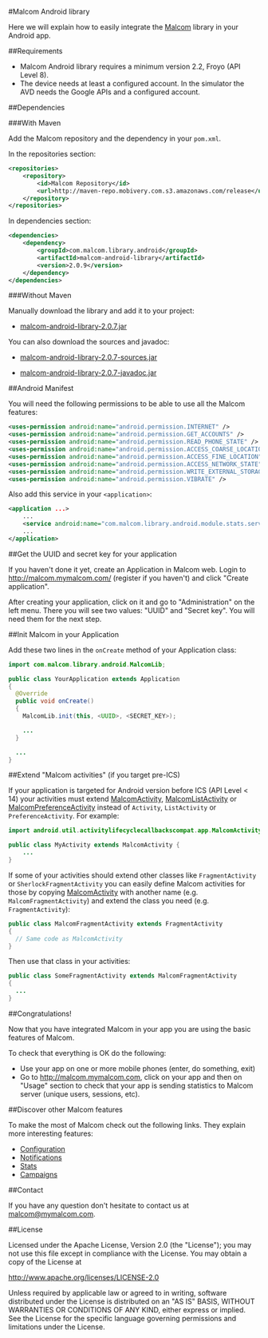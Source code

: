 #Malcom Android library

Here we will explain how to easily integrate the [Malcom](http://www.mymalcom.com) library in your Android app.


##Requirements

- Malcom Android library requires a minimum version 2.2, Froyo (API Level 8).
- The device needs at least a configured account. In the simulator the AVD needs the Google APIs and a configured account.


##Dependencies

###With Maven

Add the Malcom repository and the dependency in your `pom.xml`.

In the repositories section:

```xml
<repositories>
	<repository>
		<id>Malcom Repository</id>
		<url>http://maven-repo.mobivery.com.s3.amazonaws.com/release</url>
	</repository>
</repositories>
```

In dependencies section:

```xml
<dependencies>
 	<dependency>
		<groupId>com.malcom.library.android</groupId>
		<artifactId>malcom-android-library</artifactId>
		<version>2.0.9</version>
	</dependency>
</dependencies>
```

###Without Maven

Manually download the library and add it to your project:

- [malcom-android-library-2.0.7.jar](http://maven-repo.mobivery.com.s3.amazonaws.com/release/com/malcom/library/android/malcom-android-library/2.0.7/malcom-android-library-2.0.7.jar)

You can also download the sources and javadoc:

- [malcom-android-library-2.0.7-sources.jar](http://maven-repo.mobivery.com.s3.amazonaws.com/release/com/malcom/library/android/malcom-android-library/2.0.7/malcom-android-library-2.0.7-sources.jar)

- [malcom-android-library-2.0.7-javadoc.jar](http://maven-repo.mobivery.com.s3.amazonaws.com/release/com/malcom/library/android/malcom-android-library/2.0.7/malcom-android-library-2.0.7-javadoc.jar)


##Android Manifest

You will need the following permissions to be able to use all the Malcom features:

```xml
<uses-permission android:name="android.permission.INTERNET" />
<uses-permission android:name="android.permission.GET_ACCOUNTS" />
<uses-permission android:name="android.permission.READ_PHONE_STATE" />
<uses-permission android:name="android.permission.ACCESS_COARSE_LOCATION" />
<uses-permission android:name="android.permission.ACCESS_FINE_LOCATION" />
<uses-permission android:name="android.permission.ACCESS_NETWORK_STATE" />
<uses-permission android:name="android.permission.WRITE_EXTERNAL_STORAGE" />
<uses-permission android:name="android.permission.VIBRATE" />
```

Also add this service in your `<application>`:

```xml
<application ...>
    ...
    <service android:name="com.malcom.library.android.module.stats.services.PendingBeaconsDeliveryService"/>
    ...
</application>
```

##Get the UUID and secret key for your application

If you haven't done it yet, create an Application in Malcom web. Login to http://malcom.mymalcom.com/ (register if you haven't) and click "Create application".

After creating your application, click on it and go to "Administration" on the left menu. There you will see two values: "UUID" and "Secret key". You will need them for the next step.


##Init Malcom in your Application

Add these two lines in the `onCreate` method of your Application class:

```java
import com.malcom.library.android.MalcomLib;

public class YourApplication extends Application
{
  @Override
  public void onCreate()
  {
    MalcomLib.init(this, <UUID>, <SECRET_KEY>);

    ...
  }

  ...
}
```

##Extend "Malcom activities" (if you target pre-ICS)

If your application is targeted for Android version before ICS (API Level < 14) your activities must extend [MalcomActivity](src/main/java/android/util/activitylifecyclecallbackscompat/app/MalcomActivity.java), [MalcomListActivity](src/main/java/android/util/activitylifecyclecallbackscompat/app/MalcomListActivity.java) or [MalcomPreferenceActivity](src/main/java/android/util/activitylifecyclecallbackscompat/app/MalcomPreferenceActivity.java) instead of `Activity`, `ListActivity` or `PreferenceActivity`. For example:

```java
import android.util.activitylifecyclecallbackscompat.app.MalcomActivity;

public class MyActivity extends MalcomActivity {
    ...
}
```

If some of your activities should extend other classes like `FragmentActivity` or `SherlockFragmentActivity` you can easily define Malcom activities for those by copying [MalcomActivity](src/main/java/android/util/activitylifecyclecallbackscompat/app/MalcomActivity.java) with another name (e.g. `MalcomFragmentActivity`) and extend the class you need (e.g. `FragmentActivity`):

```java
public class MalcomFragmentActivity extends FragmentActivity
{
  // Same code as MalcomActivity
}
```

Then use that class in your activities:

```java
public class SomeFragmentActivity extends MalcomFragmentActivity
{
  ...
}
```

##Congratulations!

Now that you have integrated Malcom in your app you are using the basic features of Malcom.

To check that everything is OK do the following:

* Use your app on one or more mobile phones (enter, do something, exit)
* Go to http://malcom.mymalcom.com, click on your app and then on "Usage" section to check that your app is sending statistics to Malcom server (unique users, sessions, etc).

##Discover other Malcom features

To make the most of Malcom check out the following links. They explain more interesting features:

* [Configuration](doc/Configuration.md)
* [Notifications](doc/Notifications.md)
* [Stats](doc/Stats.md)
* [Campaigns](doc/Campaigns.md)

##Contact

If you have any question don't hesitate to contact us at [malcom@mymalcom.com](mailto:malcom@mymalcom.com).


##License

Licensed under the Apache License, Version 2.0 (the "License");
you may not use this file except in compliance with the License.
You may obtain a copy of the License at

http://www.apache.org/licenses/LICENSE-2.0

Unless required by applicable law or agreed to in writing, software
distributed under the License is distributed on an "AS IS" BASIS,
WITHOUT WARRANTIES OR CONDITIONS OF ANY KIND, either express or implied.
See the License for the specific language governing permissions and
limitations under the License.

